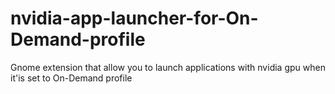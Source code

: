# nvidia-app-launcher-for-On-Demand-profile
Gnome extension that allow you to launch applications with nvidia gpu when it'is set to On-Demand profile
